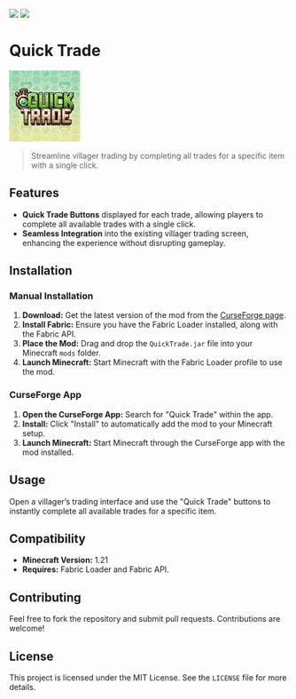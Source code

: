 <a href="https://fabricmc.net/develop/template/"><img src="https://img.shields.io/badge/Generated%20with-Fabric%20Mod%20Template%20Generator-dbd0b4"/></a>
<a href="https://www.minecraft.net/en-us/about-minecraft"><img src="https://img.shields.io/badge/Minecraft-Java%201.21-darkgrey"/></a>

# Quick Trade

<img src="./src/main/resources/assets/quicktrade/icon.png" />

> Streamline villager trading by completing all trades for a specific item with a single click.

## Features

- **Quick Trade Buttons** displayed for each trade, allowing players to complete all available trades with a single click.
- **Seamless Integration** into the existing villager trading screen, enhancing the experience without disrupting gameplay.

## Installation

### Manual Installation

1. **Download:** Get the latest version of the mod from the [CurseForge page](#).
2. **Install Fabric:** Ensure you have the Fabric Loader installed, along with the Fabric API.
3. **Place the Mod:** Drag and drop the `QuickTrade.jar` file into your Minecraft `mods` folder.
4. **Launch Minecraft:** Start Minecraft with the Fabric Loader profile to use the mod.

### CurseForge App

1. **Open the CurseForge App:** Search for "Quick Trade" within the app.
2. **Install:** Click "Install" to automatically add the mod to your Minecraft setup.
3. **Launch Minecraft:** Start Minecraft through the CurseForge app with the mod installed.

## Usage

Open a villager’s trading interface and use the "Quick Trade" buttons to instantly complete all available trades for a specific item.

## Compatibility

- **Minecraft Version:** 1.21
- **Requires:** Fabric Loader and Fabric API.

## Contributing

Feel free to fork the repository and submit pull requests. Contributions are welcome!

## License

This project is licensed under the MIT License. See the `LICENSE` file for more details.
